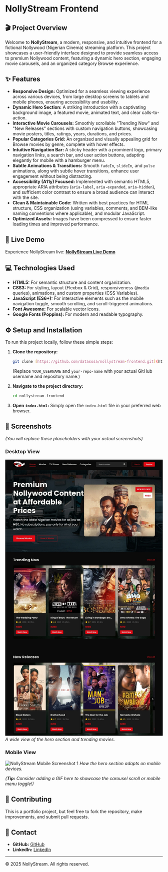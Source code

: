 # NollyStream Frontend

## 🎬 Project Overview

Welcome to **NollyStream**, a modern, responsive, and intuitive frontend for a fictional Nollywood (Nigerian Cinema) streaming platform. This project showcases a user-friendly interface designed to provide seamless access to premium Nollywood content, featuring a dynamic hero section, engaging movie carousels, and an organized category Browse experience.

## ✨ Features

* **Responsive Design:** Optimized for a seamless viewing experience across various devices, from large desktop screens to tablets and mobile phones, ensuring accessibility and usability.
* **Dynamic Hero Section:** A striking introduction with a captivating background image, a featured movie, animated text, and clear calls-to-action.
* **Interactive Movie Carousels:** Smoothly scrollable "Trending Now" and "New Releases" sections with custom navigation buttons, showcasing movie posters, titles, ratings, years, durations, and prices.
* **Popular Categories Grid:** An organized and visually appealing grid for Browse movies by genre, complete with hover effects.
* **Intuitive Navigation Bar:** A sticky header with a prominent logo, primary navigation links, a search bar, and user action buttons, adapting elegantly for mobile with a hamburger menu.
* **Subtle Animations & Transitions:** Smooth `fadeIn`, `slideIn`, and `pulse` animations, along with subtle hover transitions, enhance user engagement without being distracting.
* **Accessibility (A11y) Focused:** Implemented with semantic HTML5, appropriate ARIA attributes (`aria-label`, `aria-expanded`, `aria-hidden`), and sufficient color contrast to ensure a broad audience can interact with the site.
* **Clean & Maintainable Code:** Written with best practices for HTML structure, CSS organization (using variables, comments, and BEM-like naming conventions where applicable), and modular JavaScript.
* **Optimized Assets:** Images have been compressed to ensure faster loading times and improved performance.

## 🚀 Live Demo

Experience NollyStream live:
**[NollyStream Live Demo](https://datasosa.github.io/nollystream-frontend/)**

## 💻 Technologies Used

* **HTML5:** For semantic structure and content organization.
* **CSS3:** For styling, layout (Flexbox & Grid), responsiveness (`@media` queries), animations, and custom properties (CSS Variables).
* **JavaScript (ES6+):** For interactive elements such as the mobile navigation toggle, smooth scrolling, and scroll-triggered animations.
* **Font Awesome:** For scalable vector icons.
* **Google Fonts (Poppins):** For modern and readable typography.

## ⚙️ Setup and Installation

To run this project locally, follow these simple steps:

1.  **Clone the repository:**
    ```bash
    git clone [https://github.com/datasosa/nollystream-frontend.git](https://github.com/datasosa/nollystream-frontend.git)
    ```
    (Replace `YOUR_USERNAME` and `your-repo-name` with your actual GitHub username and repository name.)

2.  **Navigate to the project directory:**
    ```bash
    cd nollystream-frontend
    ```

3.  **Open `index.html`:**
    Simply open the `index.html` file in your preferred web browser.

## 📸 Screenshots

*(You will replace these placeholders with your actual screenshots)*

### Desktop View

![NollyStream Desktop Screenshot 1](Nollystream-desktop-view.jpg)
_A wide view of the hero section and trending movies._

### Mobile View

![NollyStream Mobile Screenshot 1](https://via.placeholder.com/400x800/000000/FFFFFF?text=Mobile+Hero+Section)
_How the hero section adapts on mobile devices._

*(**Tip:** Consider adding a GIF here to showcase the carousel scroll or mobile menu toggle!)*

## 🤝 Contributing

This is a portfolio project, but feel free to fork the repository, make improvements, and submit pull requests.

## 📧 Contact

* **GitHub:** [GitHub](https://www.github.com/datasosa)
* **LinkedIn:** [LinkedIn](https://www.linkedin.com/in/Osas-Osagie)

---
© 2025 NollyStream. All rights reserved.

